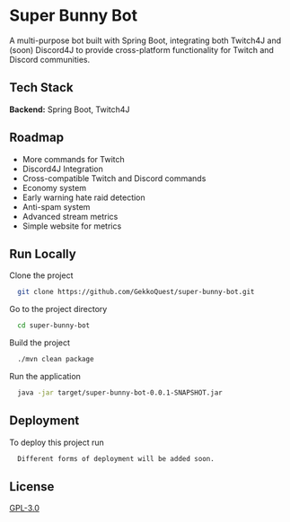 
# Super Bunny Bot

A multi-purpose bot built with Spring Boot, integrating both Twitch4J and (soon) Discord4J to provide cross-platform functionality for Twitch and Discord communities.


## Tech Stack

**Backend:** Spring Boot, Twitch4J


## Roadmap

- More commands for Twitch
- Discord4J Integration
- Cross-compatible Twitch and Discord commands
- Economy system
- Early warning hate raid detection
- Anti-spam system
- Advanced stream metrics
- Simple website for metrics
## Run Locally

Clone the project

```bash
  git clone https://github.com/GekkoQuest/super-bunny-bot.git
```

Go to the project directory

```bash
  cd super-bunny-bot
```

Build the project

```bash
  ./mvn clean package
```

Run the application

```bash
  java -jar target/super-bunny-bot-0.0.1-SNAPSHOT.jar
```


## Deployment

To deploy this project run

```bash
  Different forms of deployment will be added soon.
```


## License

[GPL-3.0](https://choosealicense.com/licenses/gpl-3.0/)
